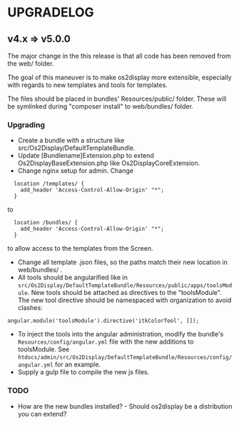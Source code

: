 # UPGRADELOG

## v4.x => v5.0.0

The major change in the this release is that all code has been removed from the
web/ folder.

The goal of this maneuver is to make os2display more extensible, especially with
regards to new templates and tools for templates.

The files should be placed in bundles' Resources/public/ folder. These will
be symlinked during "composer install" to web/bundles/ folder.

### Upgrading

* Create a bundle with a structure like src/Os2Display/DefaultTemplateBundle.
* Update [Bundlename]Extension.php to extend Os2DisplayBaseExtension.php like
  Os2DisplayCoreExtension.
* Change nginx setup for admin. Change

```
  location /templates/ {
    add_header 'Access-Control-Allow-Origin' "*";
  }
```

to

```
  location /bundles/ {
    add_header 'Access-Control-Allow-Origin' "*";
  }
```

to allow access to the templates from the Screen.

* Change all template .json files, so the paths match their new location in web/bundles/ .
* All tools should be angularified like in 
  `src/Os2Display/DefaultTemplateBundle/Resources/public/apps/toolsModule`.
  New tools should be attached as directives to the "toolsModule". The new tool
  directive should be namespaced with organization to avoid clashes:

```
angular.module('toolsModule').directive('itkColorTool', []);
```

* To inject the tools into the angular administration, modify the bundle's 
  `Resources/config/angular.yml` file with the new additions to toolsModule. 
  See `htdocs/admin/src/Os2Display/DefaultTemplateBundle/Resources/config/angular.yml`
  for an example.
* Supply a gulp file to compile the new js files.

### TODO

* How are the new bundles installed? - Should os2display be a distribution you
can extend?
